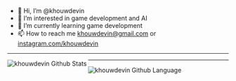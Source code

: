 - 👋 Hi, I’m @khouwdevin
- 👀 I’m interested in game development and AI
- 🌱 I’m currently learning game development
- 📫 How to reach me khouwdevin@gmail.com or <a href="https://www.instagram.com/khouwdevin/">instagram.com/khouwdevin</a>

---
<img align="left" alt="khouwdevin Github Stats" style="display: block;" src="https://github-readme-stats.vercel.app/api?username=khouwdevin&show_icons=true&hide_border=true&theme=tokyonight"/>

---
<img align="left" alt="khouwdevin Github Language" style="display: block;" src="https://github-readme-stats.vercel.app/api/top-langs/?username=khouwdevin&layout=compact&show_icons=true&hide_border=true&theme=tokyonight"/>
<!---
khouwdevin/khouwdevin is a ✨ special ✨ repository because its `README.md` (this file) appears on your GitHub profile.
You can click the Preview link to take a look at your changes.
--->
